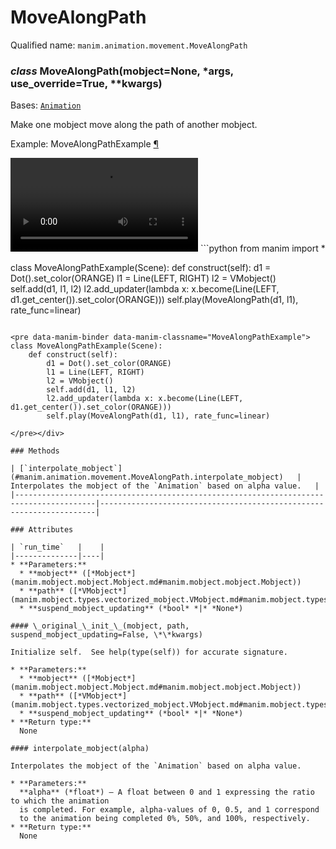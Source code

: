 # MoveAlongPath

Qualified name: `manim.animation.movement.MoveAlongPath`

### *class* MoveAlongPath(mobject=None, \*args, use_override=True, \*\*kwargs)

Bases: [`Animation`](manim.animation.animation.Animation.md#manim.animation.animation.Animation)

Make one mobject move along the path of another mobject.

<div id="movealongpathexample" class="admonition admonition-manim-example">
<p class="admonition-title">Example: MoveAlongPathExample <a class="headerlink" href="#movealongpathexample">¶</a></p><video
    class="manim-video"
    controls
    loop
    autoplay
    src="./MoveAlongPathExample-1.mp4">
</video>
```python
from manim import *

class MoveAlongPathExample(Scene):
    def construct(self):
        d1 = Dot().set_color(ORANGE)
        l1 = Line(LEFT, RIGHT)
        l2 = VMobject()
        self.add(d1, l1, l2)
        l2.add_updater(lambda x: x.become(Line(LEFT, d1.get_center()).set_color(ORANGE)))
        self.play(MoveAlongPath(d1, l1), rate_func=linear)
```

<pre data-manim-binder data-manim-classname="MoveAlongPathExample">
class MoveAlongPathExample(Scene):
    def construct(self):
        d1 = Dot().set_color(ORANGE)
        l1 = Line(LEFT, RIGHT)
        l2 = VMobject()
        self.add(d1, l1, l2)
        l2.add_updater(lambda x: x.become(Line(LEFT, d1.get_center()).set_color(ORANGE)))
        self.play(MoveAlongPath(d1, l1), rate_func=linear)

</pre></div>

### Methods

| [`interpolate_mobject`](#manim.animation.movement.MoveAlongPath.interpolate_mobject)   | Interpolates the mobject of the `Animation` based on alpha value.   |
|----------------------------------------------------------------------------------------|---------------------------------------------------------------------|

### Attributes

| `run_time`   |    |
|--------------|----|
* **Parameters:**
  * **mobject** ([*Mobject*](manim.mobject.mobject.Mobject.md#manim.mobject.mobject.Mobject))
  * **path** ([*VMobject*](manim.mobject.types.vectorized_mobject.VMobject.md#manim.mobject.types.vectorized_mobject.VMobject))
  * **suspend_mobject_updating** (*bool* *|* *None*)

#### \_original_\_init_\_(mobject, path, suspend_mobject_updating=False, \*\*kwargs)

Initialize self.  See help(type(self)) for accurate signature.

* **Parameters:**
  * **mobject** ([*Mobject*](manim.mobject.mobject.Mobject.md#manim.mobject.mobject.Mobject))
  * **path** ([*VMobject*](manim.mobject.types.vectorized_mobject.VMobject.md#manim.mobject.types.vectorized_mobject.VMobject))
  * **suspend_mobject_updating** (*bool* *|* *None*)
* **Return type:**
  None

#### interpolate_mobject(alpha)

Interpolates the mobject of the `Animation` based on alpha value.

* **Parameters:**
  **alpha** (*float*) – A float between 0 and 1 expressing the ratio to which the animation
  is completed. For example, alpha-values of 0, 0.5, and 1 correspond
  to the animation being completed 0%, 50%, and 100%, respectively.
* **Return type:**
  None
